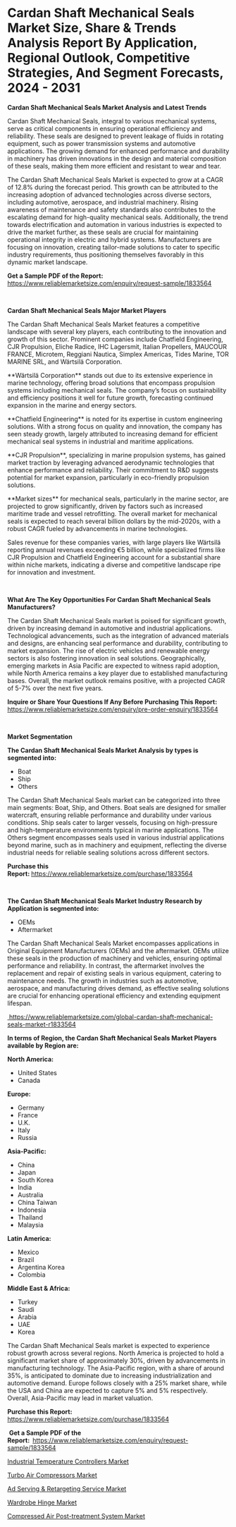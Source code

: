 <p><h1>Cardan Shaft Mechanical Seals Market Size, Share & Trends Analysis Report By Application, Regional Outlook, Competitive Strategies, And Segment Forecasts, 2024 - 2031</h1></p><p><strong>Cardan Shaft Mechanical Seals Market Analysis and Latest Trends</strong></p>
<p><p>Cardan Shaft Mechanical Seals, integral to various mechanical systems, serve as critical components in ensuring operational efficiency and reliability. These seals are designed to prevent leakage of fluids in rotating equipment, such as power transmission systems and automotive applications. The growing demand for enhanced performance and durability in machinery has driven innovations in the design and material composition of these seals, making them more efficient and resistant to wear and tear.</p><p>The Cardan Shaft Mechanical Seals Market is expected to grow at a CAGR of 12.8% during the forecast period. This growth can be attributed to the increasing adoption of advanced technologies across diverse sectors, including automotive, aerospace, and industrial machinery. Rising awareness of maintenance and safety standards also contributes to the escalating demand for high-quality mechanical seals. Additionally, the trend towards electrification and automation in various industries is expected to drive the market further, as these seals are crucial for maintaining operational integrity in electric and hybrid systems. Manufacturers are focusing on innovation, creating tailor-made solutions to cater to specific industry requirements, thus positioning themselves favorably in this dynamic market landscape.</p></p>
<p><strong>Get a Sample PDF of the Report:&nbsp;</strong> <a href="https://www.reliablemarketsize.com/enquiry/request-sample/1833564?utm_campaign=1413&utm_medium=2&utm_source=Github&utm_content=ia&utm_term=19102024&utm_id=cardan-shaft-mechanical-seals">https://www.reliablemarketsize.com/enquiry/request-sample/1833564</a></p>
<p>&nbsp;</p>
<p><strong>Cardan Shaft Mechanical Seals Major Market Players</strong></p>
<p><p>The Cardan Shaft Mechanical Seals Market features a competitive landscape with several key players, each contributing to the innovation and growth of this sector. Prominent companies include Chatfield Engineering, CJR Propulsion, Eliche Radice, IHC Lagersmit, Italian Propellers, MAUCOUR FRANCE, Microtem, Reggiani Nautica, Simplex Americas, Tides Marine, TOR MARINE SRL, and Wärtsilä Corporation.</p><p>**Wärtsilä Corporation** stands out due to its extensive experience in marine technology, offering broad solutions that encompass propulsion systems including mechanical seals. The company’s focus on sustainability and efficiency positions it well for future growth, forecasting continued expansion in the marine and energy sectors.</p><p>**Chatfield Engineering** is noted for its expertise in custom engineering solutions. With a strong focus on quality and innovation, the company has seen steady growth, largely attributed to increasing demand for efficient mechanical seal systems in industrial and maritime applications.</p><p>**CJR Propulsion**, specializing in marine propulsion systems, has gained market traction by leveraging advanced aerodynamic technologies that enhance performance and reliability. Their commitment to R&D suggests potential for market expansion, particularly in eco-friendly propulsion solutions.</p><p>**Market sizes** for mechanical seals, particularly in the marine sector, are projected to grow significantly, driven by factors such as increased maritime trade and vessel retrofitting. The overall market for mechanical seals is expected to reach several billion dollars by the mid-2020s, with a robust CAGR fueled by advancements in marine technologies.</p><p>Sales revenue for these companies varies, with large players like Wärtsilä reporting annual revenues exceeding €5 billion, while specialized firms like CJR Propulsion and Chatfield Engineering account for a substantial share within niche markets, indicating a diverse and competitive landscape ripe for innovation and investment.</p></p>
<p>&nbsp;</p>
<p><strong>What Are The Key Opportunities For Cardan Shaft Mechanical Seals Manufacturers?</strong></p>
<p><p>The Cardan Shaft Mechanical Seals market is poised for significant growth, driven by increasing demand in automotive and industrial applications. Technological advancements, such as the integration of advanced materials and designs, are enhancing seal performance and durability, contributing to market expansion. The rise of electric vehicles and renewable energy sectors is also fostering innovation in seal solutions. Geographically, emerging markets in Asia Pacific are expected to witness rapid adoption, while North America remains a key player due to established manufacturing bases. Overall, the market outlook remains positive, with a projected CAGR of 5-7% over the next five years.</p></p>
<p><strong>Inquire or Share Your Questions If Any Before Purchasing This Report:</strong> <a href="https://www.reliablemarketsize.com/enquiry/pre-order-enquiry/1833564?utm_campaign=1413&utm_medium=2&utm_source=Github&utm_content=ia&utm_term=19102024&utm_id=cardan-shaft-mechanical-seals">https://www.reliablemarketsize.com/enquiry/pre-order-enquiry/1833564</a></p>
<p>&nbsp;</p>
<p><strong>Market Segmentation</strong></p>
<p><strong>The Cardan Shaft Mechanical Seals Market Analysis by types is segmented into:</strong></p>
<p><ul><li>Boat</li><li>Ship</li><li>Others</li></ul></p>
<p><p>The Cardan Shaft Mechanical Seals market can be categorized into three main segments: Boat, Ship, and Others. Boat seals are designed for smaller watercraft, ensuring reliable performance and durability under various conditions. Ship seals cater to larger vessels, focusing on high-pressure and high-temperature environments typical in marine applications. The Others segment encompasses seals used in various industrial applications beyond marine, such as in machinery and equipment, reflecting the diverse industrial needs for reliable sealing solutions across different sectors.</p></p>
<p><strong>Purchase this Report:&nbsp;</strong><a href="https://www.reliablemarketsize.com/purchase/1833564?utm_campaign=1413&utm_medium=2&utm_source=Github&utm_content=ia&utm_term=19102024&utm_id=cardan-shaft-mechanical-seals">https://www.reliablemarketsize.com/purchase/1833564</a></p>
<p>&nbsp;</p>
<p><strong>The Cardan Shaft Mechanical Seals Market Industry Research by Application is segmented into:</strong></p>
<p><ul><li>OEMs</li><li>Aftermarket</li></ul></p>
<p><p>The Cardan Shaft Mechanical Seals Market encompasses applications in Original Equipment Manufacturers (OEMs) and the aftermarket. OEMs utilize these seals in the production of machinery and vehicles, ensuring optimal performance and reliability. In contrast, the aftermarket involves the replacement and repair of existing seals in various equipment, catering to maintenance needs. The growth in industries such as automotive, aerospace, and manufacturing drives demand, as effective sealing solutions are crucial for enhancing operational efficiency and extending equipment lifespan.</p></p>
<p><a href="https://www.reliablemarketsize.com/global-cardan-shaft-mechanical-seals-market-r1833564?utm_campaign=1413&utm_medium=2&utm_source=Github&utm_content=ia&utm_term=19102024&utm_id=cardan-shaft-mechanical-seals">&nbsp;https://www.reliablemarketsize.com/global-cardan-shaft-mechanical-seals-market-r1833564</a></p>
<p><strong>In terms of Region, the Cardan Shaft Mechanical Seals Market Players available by Region are:</strong></p>
<p>
    <p> <strong> North America: </strong>
        <ul>
            <li>United States</li>
            <li>Canada</li>
        </ul>
        </p> 
    <p> <strong> Europe: </strong>
        <ul>
            <li>Germany</li>
            <li>France</li>
            <li>U.K.</li>
            <li>Italy</li>
            <li>Russia</li>
        </ul>
        </p> 
    <p> <strong> Asia-Pacific: </strong>
        <ul>
            <li>China</li>
            <li>Japan</li>
            <li>South Korea</li>
            <li>India</li>
            <li>Australia</li>
            <li>China Taiwan</li>
            <li>Indonesia</li>
            <li>Thailand</li>
            <li>Malaysia</li>
        </ul>
        </p> 
    <p> <strong> Latin America: </strong>
        <ul>
            <li>Mexico</li>
            <li>Brazil</li>
            <li>Argentina Korea</li>
            <li>Colombia</li>
        </ul>
        </p> 
    <p> <strong> Middle East & Africa: </strong>
        <ul>
            <li>Turkey</li>
            <li>Saudi</li>
            <li>Arabia</li>
            <li>UAE</li>
            <li>Korea</li>
        </ul>
    </p>
    </p>
<p><p>The Cardan Shaft Mechanical Seals market is expected to experience robust growth across several regions. North America is projected to hold a significant market share of approximately 30%, driven by advancements in manufacturing technology. The Asia-Pacific region, with a share of around 35%, is anticipated to dominate due to increasing industrialization and automotive demand. Europe follows closely with a 25% market share, while the USA and China are expected to capture 5% and 5% respectively. Overall, Asia-Pacific may lead in market valuation.</p></p>
<p><strong>Purchase this Report: </strong><a href="https://www.reliablemarketsize.com/purchase/1833564?utm_campaign=1413&utm_medium=2&utm_source=Github&utm_content=ia&utm_term=19102024&utm_id=cardan-shaft-mechanical-seals">https://www.reliablemarketsize.com/purchase/1833564</a></p>
<p>&nbsp;<strong>Get a Sample PDF of the Report:&nbsp;&nbsp;</strong><a href="https://www.reliablemarketsize.com/enquiry/request-sample/1833564?utm_campaign=1413&utm_medium=2&utm_source=Github&utm_content=ia&utm_term=19102024&utm_id=cardan-shaft-mechanical-seals">https://www.reliablemarketsize.com/enquiry/request-sample/1833564</a></p>
<p><strong></strong></p>
<p><p><a href="https://issuu.com/reportprime-2/docs/industrial-temperature-controllers-_a1eb0e4c67dc46?utm_campaign=1413&utm_medium=2&utm_source=Github&utm_content=ia&utm_term=19102024&utm_id=cardan-shaft-mechanical-seals">Industrial Temperature Controllers Market</a></p><p><a href="https://www.linkedin.com/pulse/turbo-air-compressors-market-global-regional-analysis-2024-2hqof?utm_campaign=1413&utm_medium=2&utm_source=Github&utm_content=ia&utm_term=19102024&utm_id=cardan-shaft-mechanical-seals">Turbo Air Compressors Market</a></p><p><a href="https://github.com/chantekestenmo/Market-Research-Report-List-1/blob/main/ad-serving-retargeting-service-market.md?utm_campaign=1413&utm_medium=2&utm_source=Github&utm_content=ia&utm_term=19102024&utm_id=cardan-shaft-mechanical-seals">Ad Serving & Retargeting Service Market</a></p><p><a href="https://www.linkedin.com/pulse/wardrobe-hinge-market-trends-detailed-study-its-segmentation-3b9hf?utm_campaign=1413&utm_medium=2&utm_source=Github&utm_content=ia&utm_term=19102024&utm_id=cardan-shaft-mechanical-seals">Wardrobe Hinge Market</a></p><p><a href="https://github.com/mickahmaland/Market-Research-Report-List-1/blob/main/compressed-air-post-treatment-system-market.md?utm_campaign=1413&utm_medium=2&utm_source=Github&utm_content=ia&utm_term=19102024&utm_id=cardan-shaft-mechanical-seals">Compressed Air Post-treatment System Market</a></p></p>